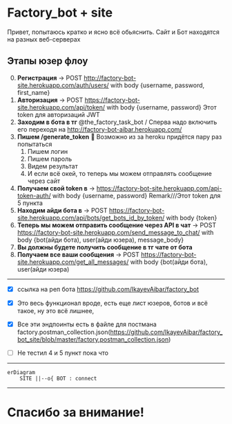 # Factory_bot + site
Привет, попытаюсь кратко и ясно всё обьяснить.
Сайт и Бот находятся на разных веб-серверах
## Этапы юзер флоу

0. **Регистрация** -> POST http://factory-bot-site.herokuapp.com/auth/users/  with body  {username, password, first_name}
1. **Авторизация** -> POST https://factory-bot-site.herokuapp.com/api/token/ with body  {username, password}  Этот token для авторизаций JWT
2. **Заходим в бота в тг** @the_factory_task_bot / Cперва надо включить его переходя на http://factory-bot-aibar.herokuapp.com/
3. **Пишем /generate_token**  :black_square_button: Возможно из за heroku придётся пару раз попытаться
    1. Пишем логин
    2. Пишем пароль
    3. Видем результат
    4. И если всё окей, то теперь мы можем отправлять сообщение через сайт
4. **Получаем свой token в**  -> https://factory-bot-site.herokuapp.com/api-token-auth/  with body  {username, password}  Remark///Этот token для 5 пункта
5. **Находим айди бота в**  -> POST https://factory-bot-site.herokuapp.com/api/bots/get_bots_id_by_token/   with body  {token}
6. **Теперь мы можем отправить сообщение через API в чат** -> POST https://factory-bot-site.herokuapp.com/send_message_to_chat/ with body  {bot(айди бота), user(айди юзера), message_body}
7. **Вы должны будете получить сообщение в тг чате от бота**
8. **Получаем все ваши сообщения** -> POST https://factory-bot-site.herokuapp.com/get_all_messages/ with body  {bot(айди бота), user(айди юзера)

____
- [X] ссылка на реп бота https://github.com/IkayevAibar/factory_bot

- [X] Это весь функционал вроде, есть еще лист юзеров, ботов и всё такое, ну это всё лишнее,

- [X] Все эти эндпоинты есть в файле для постмана factory.postman_collection.json(https://github.com/IkayevAibar/factory_bot_site/blob/master/factory.postman_collection.json)

- [ ] Не тестил 4 и 5 пункт пока что

____

```mermaid
erDiagram
    SITE ||--o{ BOT : connect
```
____

# Спасибо за внимание!
